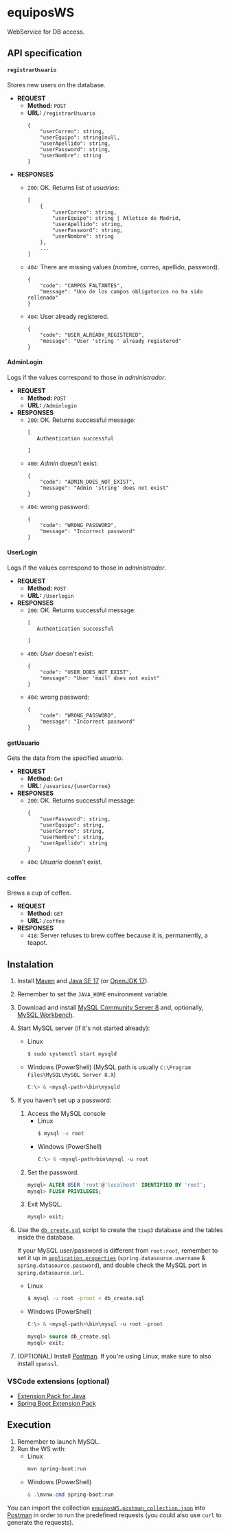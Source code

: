 # equiposWS
WebService for DB access.

## API specification

#### `registrarUsuario`
Stores new users on the database.

- **REQUEST**
    - **Method:** `POST`
    - **URL:** `/registrarUsuario`
        ```
        {
            "userCorreo": string,
            "userEquipo": string|null,
            "userApellido": string,
            "userPassword": string,
            "userNombre": string
        }
        ```
- **RESPONSES**
    - `200`: OK. Returns list of _usuarios_:
        ```
        [
            {
                "userCorreo": string,
                "userEquipo": string | Atletico de Madrid,
                "userApellido": string,
                "userPassword": string,
                "userNombre": string
            },
            ...
        ]
        ```
    - `404`: There are missing values (nombre, correo, apellido, password).
        ```
        {
            "code": "CAMPOS FALTANTES",
            "message": "Uno de los campos obligatorios no ha sido rellenado"
        }
        ```

    - `404`: User already registered.
        ```
        {
            "code": "USER_ALREADY_REGISTERED",
            "message": "User 'string ' already registered"
        }
        ```
#### AdminLogin
Logs if the values correspond to those in _administrador_.

- **REQUEST**
    - **Method:** `POST`
    - **URL:** `/Adminlogin`
- **RESPONSES**
    - `200`: OK. Returns successful message:
        ```
        [
           Authentication successful
            
        ]
        ```
    - `400`: _Admin_ doesn't exist:
        ```
        {
            "code": "ADMIN_DOES_NOT_EXIST",
            "message": "Admin 'string' does not exist"
        }
        ```
    - `404`: wrong password:
        ```
        {
            "code": "WRONG_PASSWORD",
            "message": "Incorrect password"
        }
        ```
#### UserLogin
Logs if the values correspond to those in _administrador_.

- **REQUEST**
    - **Method:** `POST`
    - **URL:** `/Userlogin`
- **RESPONSES**
    - `200`: OK. Returns successful message:
        ```
        [
           Authentication successful
            
        ]
        ```
    - `400`: _User_ doesn't exist:
        ```
        {
            "code": "USER_DOES_NOT_EXIST",
            "message": "User 'mail' does not exist"
        }
        ```
    - `404`: wrong password:
        ```
        {
            "code": "WRONG_PASSWORD",
            "message": "Incorrect password"
        }
        ```


#### getUsuario
Gets the data from the specified _usuario_.

- **REQUEST**
    - **Method:** `Get`
    - **URL:** `/usuarios/{userCorreo}`
- **RESPONSES**
    - `200`: OK. Returns successful message:
        ```
        {
            "userPassword": string,
            "userEquipo": string,
            "userCorreo": string,
            "userNombre": string,
            "userApellido": string
        }
        ```
    - `404`: _Usuario_ doesn't exist.

#### coffee
Brews a cup of coffee.

- **REQUEST**
    - **Method:** `GET`
    - **URL:** `/coffee`
- **RESPONSES**
    - `418`: Server refuses to brew coffee because it is, permanently, a teapot.



## Instalation
1. Install [Maven](https://maven.apache.org/install.html) and [Java SE 17](https://www.oracle.com/java/technologies/javase/jdk17-archive-downloads.html) (or [OpenJDK 17](https://openjdk.org/projects/jdk/17/)).
2. Remember to set the `JAVA_HOME` environment variable.
3. Download and install [MySQL Community Server 8](https://dev.mysql.com/downloads/mysql/) and, optionally, [MySQL Workbench](https://dev.mysql.com/downloads/workbench/).
4. Start MySQL server (if it's not started already):
    - Linux
        ```bash
        $ sudo systemctl start mysqld
        ```
    - Windows (PowerShell) (MySQL path is usually `C:\Program Files\MySQL\MySQL Server 8.X`)
        ```powershell
        C:\> & <mysql-path>\bin\mysqld
        ```
5. If you haven't set up a password:
    1. Access the MySQL console
        - Linux
            ```bash
            $ mysql -u root
            ```
        - Windows (PowerShell)
            ```powershell
            C:\> & <mysql-path>bin\mysql -u root
            ```
    2. Set the password.
        ```sql
        mysql> ALTER USER 'root'@'localhost' IDENTIFIED BY 'root';
        mysql> FLUSH PRIVILEGES;
        ```
    3. Exit MySQL.
        ```sql
        mysql> exit;
        ```
6. Use the [`db_create.sql`](db_create.sql) script to create the `tiwp3` database and the tables inside the database.

    If your MySQL user/password is different from `root:root`, remember to set it up in [`application.properties`](src/main/resources/application.properties) (`spring.datasource.username` & `spring.datasource.password`), and double check the MySQL port in `spring.datasource.url`.
    - Linux
        ```bash
        $ mysql -u root -proot < db_create.sql
        ```
    - Windows (PowerShell)
        ```powershell
        C:\> & <mysql-path>\bin\mysql -u root -proot
        ```
        ```sql
        mysql> source db_create.sql
        mysql> exit;
        ```
8. (OPTIONAL) Install [Postman](https://www.postman.com/downloads/). If you're using Linux, make sure to also install `openssl`.


### VSCode extensions (optional)
- [Extension Pack for Java](https://marketplace.visualstudio.com/items?itemName=vscjava.vscode-java-pack)
- [Spring Boot Extension Pack](https://marketplace.visualstudio.com/items?itemName=vmware.vscode-boot-dev-pack)



## Execution
1. Remember to launch MySQL.
2. Run the WS with:
    - Linux
        ```bash
        mvn spring-boot:run
        ```
    - Windows (PowerShell)
        ```powershell
        & .\mvnw.cmd spring-boot:run
        ```

You can import the collection [`equiposWS.postman_collection.json`](equiposWS.postman_collection.json) into [Postman](https://www.postman.com/downloads/) in order to run the predefined requests (you could also use `curl` to generate the requests).

